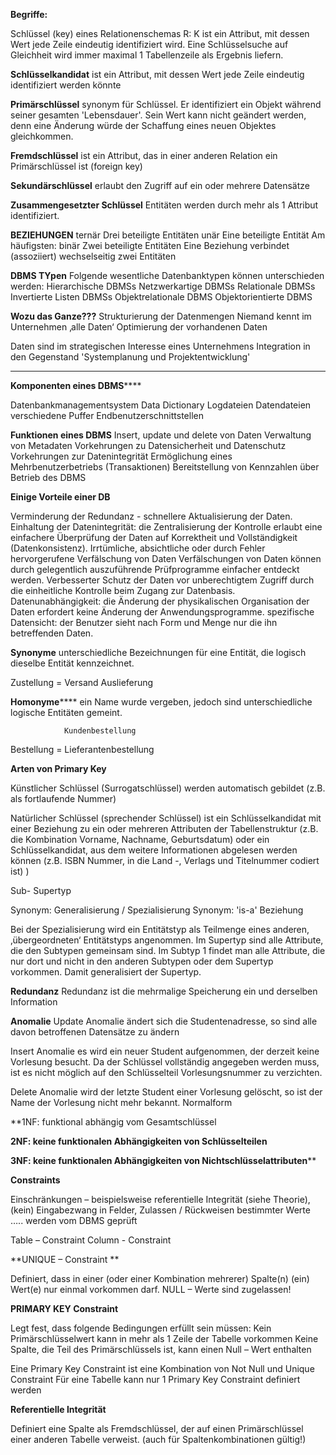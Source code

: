 **Begriffe:**

Schlüssel (key) eines Relationenschemas R: K
ist ein Attribut, mit dessen Wert jede Zeile eindeutig identifiziert wird. Eine Schlüsselsuche auf Gleichheit wird immer maximal 1 Tabellenzeile als Ergebnis liefern.

**Schlüsselkandidat**
ist ein Attribut, mit dessen Wert jede Zeile eindeutig identifiziert werden könnte

**Primärschlüssel**
synonym für Schlüssel. Er identifiziert ein Objekt während seiner gesamten 'Lebensdauer'. Sein Wert kann nicht geändert werden, denn eine Änderung würde der Schaffung eines neuen Objektes gleichkommen.

**Fremdschlüssel**
ist ein Attribut, das in einer anderen Relation ein Primärschlüssel ist (foreign key)

**Sekundärschlüssel**
erlaubt den Zugriff auf ein oder mehrere Datensätze

**Zusammengesetzter Schlüssel**
Entitäten werden durch mehr als 1 Attribut identifiziert.

**BEZIEHUNGEN**
ternär
  Drei beteiligte Entitäten
unär
  Eine beteiligte Entität
 Am häufigsten: binär
  Zwei beteiligte Entitäten
Eine Beziehung verbindet (assoziiert) wechselseitig zwei Entitäten

**DBMS TYpen**
Folgende wesentliche Datenbanktypen können unterschieden werden:
Hierarchische DBMSs
Netzwerkartige DBMSs
Relationale DBMSs
Invertierte Listen DBMSs
Objektrelationale DBMS
Objektorientierte DBMS

**Wozu das Ganze???**
Strukturierung der Datenmengen
Niemand kennt im Unternehmen ‚alle Daten‘
Optimierung der vorhandenen Daten

Daten sind im strategischen Interesse eines Unternehmens
Integration in den Gegenstand 'Systemplanung und Projektentwicklung'
****
**Komponenten eines DBMS******

Datenbankmanagementsystem
Data Dictionary
Logdateien
Datendateien
verschiedene Puffer 
Endbenutzerschnittstellen

**Funktionen eines DBMS**
Insert, update und delete von Daten
Verwaltung von Metadaten
Vorkehrungen zu Datensicherheit und Datenschutz
Vorkehrungen zur Datenintegrität
Ermöglichung eines Mehrbenutzerbetriebs (Transaktionen)
Bereitstellung von Kennzahlen über Betrieb des DBMS

**Einige Vorteile einer DB**

Verminderung der Redundanz - schnellere Aktualisierung der Daten.
Einhaltung der Datenintegrität: die Zentralisierung der Kontrolle erlaubt eine  einfachere Überprüfung der Daten auf
Korrektheit und Vollständigkeit  (Datenkonsistenz).
Irrtümliche, absichtliche oder durch Fehler hervorgerufene Verfälschung von Daten
Verfälschungen von Daten können durch gelegentlich auszuführende Prüfprogramme einfacher entdeckt werden.
Verbesserter Schutz der Daten vor unberechtigtem Zugriff durch die einheitliche Kontrolle beim Zugang zur Datenbasis.
Datenunabhängigkeit: die Änderung der physikalischen Organisation der Daten erfordert keine Änderung der  Anwendungsprogramme.
spezifische Datensicht: der Benutzer sieht nach Form und Menge nur die ihn betreffenden Daten.

**Synonyme**
unterschiedliche Bezeichnungen für eine Entität, die logisch dieselbe Entität kennzeichnet.

Zustellung
                  = Versand
Auslieferung

**Homonyme******
ein Name wurde vergeben, jedoch sind unterschiedliche logische Entitäten gemeint.
   
                Kundenbestellung
Bestellung  =
                Lieferantenbestellung

**Arten von Primary Key**

Künstlicher Schlüssel (Surrogatschlüssel)
werden automatisch gebildet (z.B. als fortlaufende Nummer)

Natürlicher Schlüssel (sprechender Schlüssel)
ist ein Schlüsselkandidat mit einer Beziehung zu ein oder mehreren Attributen der Tabellenstruktur (z.B. die Kombination Vorname, Nachname, Geburtsdatum) oder ein Schlüsselkandidat, aus dem weitere Informationen abgelesen werden können  (z.B. ISBN Nummer, in die Land -, Verlags und Titelnummer codiert ist) )

Sub- Supertyp

Synonym: Generalisierung / Spezialisierung
Synonym: 'is-a' Beziehung

Bei der Spezialisierung wird ein Entitätstyp als Teilmenge eines anderen, ‚übergeordneten‘ Entitätstyps angenommen. Im Supertyp sind alle Attribute, die den Subtypen gemeinsam sind. Im Subtyp 1 findet man alle Attribute, die nur dort und nicht in den anderen Subtypen oder dem Supertyp vorkommen. Damit generalisiert der Supertyp.

**Redundanz**
Redundanz ist die mehrmalige Speicherung ein und derselben Information

**Anomalie**
Update Anomalie
ändert sich die Studentenadresse, so sind alle davon betroffenen Datensätze zu ändern

Insert Anomalie
es wird ein neuer Student aufgenommen, der derzeit keine Vorlesung besucht. Da der Schlüssel vollständig angegeben werden muss, ist es nicht möglich auf den Schlüsselteil Vorlesungsnummer zu verzichten.

Delete Anomalie
wird der letzte Student einer Vorlesung gelöscht, so ist der Name der Vorlesung nicht mehr bekannt.
Normalform

**1NF: funktional abhängig vom Gesamtschlüssel

**2NF: keine funktionalen Abhängigkeiten von Schlüsselteilen**

**3NF: keine funktionalen Abhängigkeiten von Nichtschlüsselattributen****


**Constraints**

Einschränkungen – beispielsweise referentielle Integrität (siehe Theorie), (kein) Eingabezwang in Felder, Zulassen / Rückweisen bestimmter Werte …..
werden vom DBMS geprüft

Table – Constraint
Column - Constraint

**UNIQUE – Constraint **

Definiert, dass in einer (oder einer Kombination mehrerer) Spalte(n) (ein) Wert(e) nur einmal vorkommen darf. NULL – Werte sind zugelassen!

**PRIMARY KEY Constraint**

Legt fest, dass folgende Bedingungen erfüllt sein müssen:
Kein Primärschlüsselwert kann in mehr als 1 Zeile der Tabelle vorkommen
Keine Spalte, die Teil des Primärschlüssels ist, kann einen Null – Wert enthalten

Eine Primary Key Constraint ist eine Kombination von Not Null
und Unique Constraint
Für eine Tabelle kann nur 1 Primary Key Constraint definiert
werden

**Referentielle Integrität**

Definiert eine Spalte als Fremdschlüssel, der auf einen Primärschlüssel einer anderen Tabelle verweist. (auch für Spaltenkombinationen gültig!)
